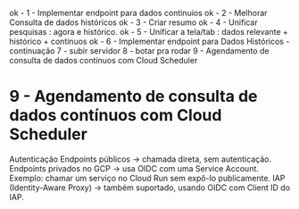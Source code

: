 ok - 1 - Implementar endpoint para dados continuios
ok - 2 - Melhorar Consulta de dados históricos
ok - 3 - Criar resumo 
ok - 4 - Unificar pesquisas : agora e histórico.
ok - 5 - Unificar a tela/tab : dados relevante + histórico + continuos
ok - 6 - Implementar endpoint para Dados Históricos - continuação
7 - subir servidor
8 - botar pra rodar
9 - Agendamento de consulta de dados contínuos com Cloud Scheduler

# 9 - Agendamento de consulta de dados contínuos com Cloud Scheduler

Autenticação
Endpoints públicos → chamada direta, sem autenticação.
Endpoints privados no GCP → usa OIDC com uma Service Account.
Exemplo: chamar um serviço no Cloud Run sem expô-lo publicamente.
IAP (Identity-Aware Proxy) → também suportado, usando OIDC com Client ID do IAP.
